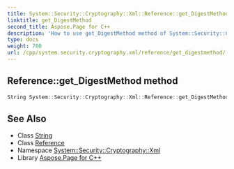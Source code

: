 ```yaml
---
title: System::Security::Cryptography::Xml::Reference::get_DigestMethod method
linktitle: get_DigestMethod
second_title: Aspose.Page for C++
description: 'How to use get_DigestMethod method of System::Security::Cryptography::Xml::Reference class in C++.'
type: docs
weight: 700
url: /cpp/system.security.cryptography.xml/reference/get_digestmethod/
---
```

## Reference::get_DigestMethod method




```cpp
String System::Security::Cryptography::Xml::Reference::get_DigestMethod()
```

## See Also

* Class [String](../../../system/string/)
* Class [Reference](../)
* Namespace [System::Security::Cryptography::Xml](../../)
* Library [Aspose.Page for C++](../../../)
